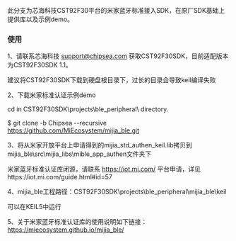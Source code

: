 ﻿此分支为芯海科技CST92F30平台的米家蓝牙标准接入SDK，在原厂SDK基础上提供库以及示例demo。

### 使用
1、请联系芯海科技 support@chipsea.com 获取CST92F30SDK，目前适配版本为CST92F30SDK 1.1。

建议将CST92F30SDK下载到硬盘根目录下，过长的目录会导致keil编译失败

2、下载米家标准认证示例demo

cd in CST92F30SDK\projects\ble_peripheral\ directory.

 $ git clone -b Chipsea --recursive https://github.com/MiEcosystem/mijia_ble.git

3、将从米家开放平台上申请得到的mijia_std_authen_keil.lib拷贝到mijia_ble\src\mijia_libs\mible_app_authen文件夹下

米家蓝牙标准认证库闭源，请联系 https://iot.mi.com/ 平台申请，详见https://iot.mi.com/guide.html#id=57

4、mijia_ble工程路径：CST92F30SDK\projects\ble_peripheral\mijia_ble\keil

可以在KEIL5中运行

5、关于米家蓝牙标准认证库的使用说明如下链接：https://miecosystem.github.io/mijia_ble/ 
